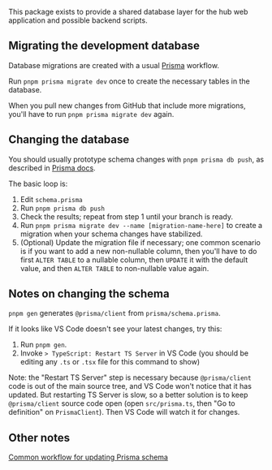 This package exists to provide a shared database layer for the hub web application and possible backend scripts.

## Migrating the development database

Database migrations are created with a usual [Prisma](https://www.prisma.io/) workflow.

Run `pnpm prisma migrate dev` once to create the necessary tables in the database.

When you pull new changes from GitHub that include more migrations, you'll have to run `pnpm prisma migrate dev` again.

## Changing the database

You should usually prototype schema changes with `pnpm prisma db push`, as described in [Prisma docs](https://www.prisma.io/docs/orm/prisma-migrate/workflows/prototyping-your-schema).

The basic loop is:

1. Edit `schema.prisma`
2. Run `pnpm prisma db push`
3. Check the results; repeat from step 1 until your branch is ready.
4. Run `pnpm prisma migrate dev --name [migration-name-here]` to create a migration when your schema changes have stabilized.
5. (Optional) Update the migration file if necessary; one common scenario is if you want to add a new non-nullable column, then you'll have to do first `ALTER TABLE` to a nullable column, then `UPDATE` it with the default value, and then `ALTER TABLE` to non-nullable value again.

## Notes on changing the schema

`pnpm gen` generates `@prisma/client` from `prisma/schema.prisma`.

If it looks like VS Code doesn't see your latest changes, try this:

1. Run `pnpm gen`.
2. Invoke `> TypeScript: Restart TS Server` in VS Code (you should be editing any `.ts` or `.tsx` file for this command to show)

Note: the "Restart TS Server" step is necessary because `@prisma/client` code is out of the main source tree, and VS Code won't notice that it has updated. But restarting TS Server is slow, so a better solution is to keep `@prisma/client` source code open (open `src/prisma.ts`, then "Go to definition" on `PrismaClient`). Then VS Code will watch it for changes.

## Other notes

[Common workflow for updating Prisma schema](https://www.prisma.io/docs/orm/prisma-migrate/workflows/prototyping-your-schema)
